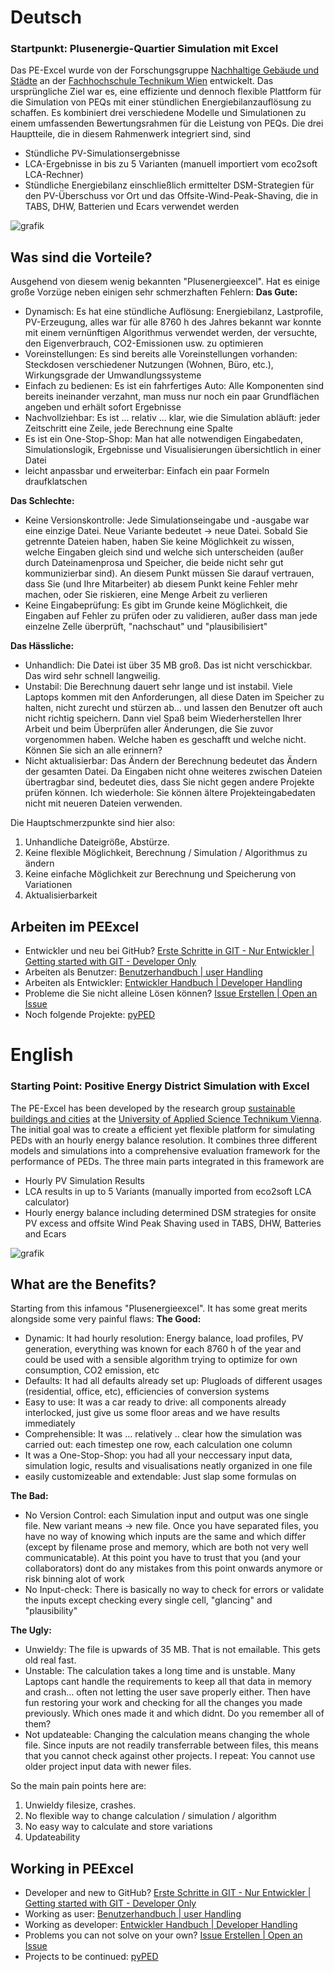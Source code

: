 # Deutsch
### Startpunkt: Plusenergie-Quartier Simulation mit Excel
Das PE-Excel wurde von der Forschungsgruppe [Nachhaltige Gebäude und Städte](https://res.technikum-wien.at/sbc/) an der [Fachhochschule Technikum Wien](https://www.technikum-wien.at/) entwickelt. Das ursprüngliche Ziel war es, eine effiziente und dennoch flexible Plattform für die Simulation von PEQs mit einer stündlichen Energiebilanzauflösung zu schaffen. Es kombiniert drei verschiedene Modelle und Simulationen zu einem umfassenden Bewertungsrahmen für die Leistung von PEQs. Die drei Hauptteile, die in diesem Rahmenwerk integriert sind, sind
* Stündliche PV-Simulationsergebnisse 
* LCA-Ergebnisse in bis zu 5 Varianten (manuell importiert vom eco2soft LCA-Rechner)  
* Stündliche Energiebilanz einschließlich ermittelter DSM-Strategien für den PV-Überschuss vor Ort und das Offsite-Wind-Peak-Shaving, die in TABS, DHW, Batterien und Ecars verwendet werden

![grafik](https://user-images.githubusercontent.com/80957185/112003855-9088d400-8b21-11eb-91b0-c3f231016cc3.png)

## Was sind die Vorteile?
Ausgehend von diesem wenig bekannten "Plusenergieexcel". Hat es einige große Vorzüge neben einigen sehr schmerzhaften Fehlern:
**Das Gute:**
* Dynamisch: Es hat eine stündliche Auflösung: Energiebilanz, Lastprofile, PV-Erzeugung, alles war für alle 8760 h des Jahres bekannt war konnte mit einem vernünftigen Algorithmus verwendet werden, der versuchte, den Eigenverbrauch, CO2-Emissionen usw. zu optimieren
* Voreinstellungen: Es sind bereits alle Voreinstellungen vorhanden: Steckdosen verschiedener Nutzungen (Wohnen, Büro, etc.), Wirkungsgrade der Umwandlungssysteme
* Einfach zu bedienen: Es ist ein fahrfertiges Auto: Alle Komponenten sind bereits ineinander verzahnt, man muss nur noch ein paar Grundflächen angeben und erhält sofort Ergebnisse
* Nachvollziehbar: Es ist ... relativ ... klar, wie die Simulation abläuft: jeder Zeitschritt eine Zeile, jede Berechnung eine Spalte
* Es ist ein One-Stop-Shop: Man hat alle notwendigen Eingabedaten, Simulationslogik, Ergebnisse und Visualisierungen übersichtlich in einer Datei
* leicht anpassbar und erweiterbar: Einfach ein paar Formeln draufklatschen
	
**Das Schlechte:**
* Keine Versionskontrolle: Jede Simulationseingabe und -ausgabe war eine einzige Datei. Neue Variante bedeutet -> neue Datei. Sobald Sie getrennte Dateien haben, haben Sie keine Möglichkeit zu wissen, welche Eingaben gleich sind und welche sich unterscheiden (außer durch Dateinamenprosa und Speicher, die beide nicht sehr gut kommunizierbar sind). An diesem Punkt müssen Sie darauf vertrauen, dass Sie (und Ihre Mitarbeiter) ab diesem Punkt keine Fehler mehr machen, oder Sie riskieren, eine Menge Arbeit zu verlieren
* Keine Eingabeprüfung: Es gibt im Grunde keine Möglichkeit, die Eingaben auf Fehler zu prüfen oder zu validieren, außer dass man jede einzelne Zelle überprüft, "nachschaut" und "plausibilisiert"
	
**Das Hässliche:**
* Unhandlich: Die Datei ist über 35 MB groß. Das ist nicht verschickbar. Das wird sehr schnell langweilig.
* Unstabil: Die Berechnung dauert sehr lange und ist instabil. Viele Laptops kommen mit den Anforderungen, all diese Daten im Speicher zu halten, nicht zurecht und stürzen ab... und lassen den Benutzer oft auch nicht richtig speichern. Dann viel Spaß beim Wiederherstellen Ihrer Arbeit und beim Überprüfen aller Änderungen, die Sie zuvor vorgenommen haben. Welche haben es geschafft und welche nicht. Können Sie sich an alle erinnern? 
* Nicht aktualisierbar: Das Ändern der Berechnung bedeutet das Ändern der gesamten Datei. Da Eingaben nicht ohne weiteres zwischen Dateien übertragbar sind, bedeutet dies, dass Sie nicht gegen andere Projekte prüfen können. Ich wiederhole: Sie können ältere Projekteingabedaten nicht mit neueren Dateien verwenden.
	
Die Hauptschmerzpunkte sind hier also:
1. Unhandliche Dateigröße, Abstürze.
2. Keine flexible Möglichkeit, Berechnung / Simulation / Algorithmus zu ändern
3. Keine einfache Möglichkeit zur Berechnung und Speicherung von Variationen
4. Aktualisierbarkeit

## Arbeiten im PEExcel

* Entwickler und neu bei GitHub? 				[Erste Schritte in GIT - Nur Entwickler | Getting started with GIT - Developer Only](https://github.com/simonschaluppe/peexcel/wiki/2.-Erste-Schritte-in-GIT---Nur-Entwickler-%7C-Getting-started-with-GIT---Developer-only)
* Arbeiten als Benutzer: 			[Benutzerhandbuch | user Handling](https://github.com/simonschaluppe/peexcel/wiki/1.-Benutzerhandbuch-%7C-user-Handling)
* Arbeiten als Entwickler: 			[Entwickler Handbuch | Developer Handling](https://github.com/simonschaluppe/peexcel/wiki/3.-Entwickler-Handbuch-%7C-Developer-Handling)
* Probleme die Sie nicht alleine Lösen können?	[Issue Erstellen | Open an Issue](https://github.com/simonschaluppe/peexcel/wiki/4.-Issue-Erstellen-%7C-Open-an-Issue)
* Noch folgende Projekte:			[pyPED](https://github.com/simonschaluppe/peexcel/wiki/5.-pyPED)

# English
### Starting Point: Positive Energy District Simulation with Excel
The PE-Excel has been developed by the research group [sustainable buildings and cities](https://res.technikum-wien.at/sbc/) at the [University of Applied Science Technikum Vienna](https://www.technikum-wien.at/). The initial goal was to create a efficient yet flexible platform for simulating PEDs with an hourly energy balance resolution. It combines three different models and simulations into a comprehensive evaluation framework for the performance of PEDs. The three main parts integrated in this framework are
* Hourly PV Simulation Results 
* LCA results in up to 5 Variants (manually imported from eco2soft LCA calculator)  
* Hourly energy balance including determined DSM strategies for onsite PV excess and offsite Wind Peak Shaving used in TABS, DHW, Batteries and Ecars

![grafik](https://user-images.githubusercontent.com/80957185/112003855-9088d400-8b21-11eb-91b0-c3f231016cc3.png)

## What are the Benefits?
Starting from this infamous "Plusenergieexcel". It has some great merits alongside some very painful flaws:
**The Good:**
* Dynamic: It had hourly resolution: Energy balance, load profiles, PV generation, everything was known for each 8760 h of the year and could be used with a sensible algorithm trying to optimize for own consumption, CO2 emission, etc
* Defaults: It had all defaults already set up: Plugloads of different usages (residential, office, etc), efficiencies of conversion systems
* Easy to use: It was a car ready to drive: all components already interlocked, just give us some floor areas and we have results immediately
* Comprehensible: It was … relatively .. clear how the simulation was carried out: each timestep one row, each calculation one column
* It was a One-Stop-Shop: you had all your neccessary input data, simulation logic, results and visualisations neatly organized in one file
* easily customizeable and extendable: Just slap some formulas on
	
**The Bad:**
* No Version Control: each Simulation input and output was one single file. New variant means -> new file. Once you have separated files, you have no way of knowing which inputs are the same and which differ (except by filename prose and memory, which are both not very well communicatable). At this point you have to trust that you (and your collaborators) dont do any mistakes from this point onwards anymore or risk binning alot of work
* No Input-check: There is basically no way to check for errors or validate the inputs except checking every single cell, "glancing" and "plausibility"
	
**The Ugly:**
* Unwieldy: The file is upwards of 35 MB. That is not emailable. This gets old real fast.
* Unstable: The calculation takes a long time and is unstable. Many Laptops cant handle the requirements to keep all that data in memory and crash… often not letting the user save properly either. Then have fun restoring your work and checking for all the changes you made previously. Which ones made it and which didnt. Do you remember all of them? 
* Not updateable: Changing the calculation means changing the whole file. Since inputs are not readily transferrable between files, this means that you cannot check against other projects. I repeat: You cannot use older project input data with newer files.
	
So the main pain points here are:
1. Unwieldy filesize, crashes.
2. No flexible way to change calculation / simulation / algorithm
3. No easy way to calculate and store variations
4. Updateability

## Working in PEExcel

* Developer and new to GitHub? 				[Erste Schritte in GIT - Nur Entwickler | Getting started with GIT - Developer Only](https://github.com/simonschaluppe/peexcel/wiki/2.-Erste-Schritte-in-GIT---Nur-Entwickler-%7C-Getting-started-with-GIT---Developer-only)
* Working as user: 			[Benutzerhandbuch | user Handling](https://github.com/simonschaluppe/peexcel/wiki/1.-Benutzerhandbuch-%7C-user-Handling)
* Working as developer: 			[Entwickler Handbuch | Developer Handling](https://github.com/simonschaluppe/peexcel/wiki/3.-Entwickler-Handbuch-%7C-Developer-Handling)
* Problems you can not solve on your own?	[Issue Erstellen | Open an Issue](https://github.com/simonschaluppe/peexcel/wiki/4.-Issue-Erstellen-%7C-Open-an-Issue)
* Projects to be continued:			[pyPED](https://github.com/simonschaluppe/peexcel/wiki/5.-pyPED)
